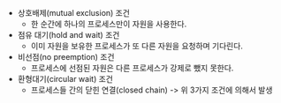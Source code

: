 - 상호배제(mutual exclusion) 조건
	- 한 순간에 하나의 프로세스만이 자원을 사용한다.
- 점유 대기(hold and wait) 조건
	- 이미 자원을 보유한 프로세스가 또 다른 자원을 요청하며 기다린다.
- 비선점(no preemption) 조건
	- 프로세스에 선점된 자원은 다른 프로세스가 강제로 뺐지 못한다.
- 환형대기(circular wait) 조건
	- 프로세스들 간의 닫힌 연결(closed chain) -> 위 3가지 조건에 의해서 발생

